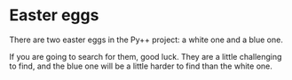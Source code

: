 # Easter eggs

There are two easter eggs in the Py++ project: a white one and a blue one. 

If you are going to search for them, good luck. They are a little challenging to find, and the blue one will be a little harder to find than the white one.
